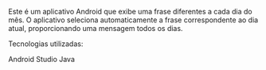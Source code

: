 Este é um aplicativo Android que exibe uma frase diferentes a cada dia do mês. 
O aplicativo seleciona automaticamente a frase correspondente ao dia atual, proporcionando uma mensagem todos os dias.


Tecnologias utilizadas:

Android Studio
Java
